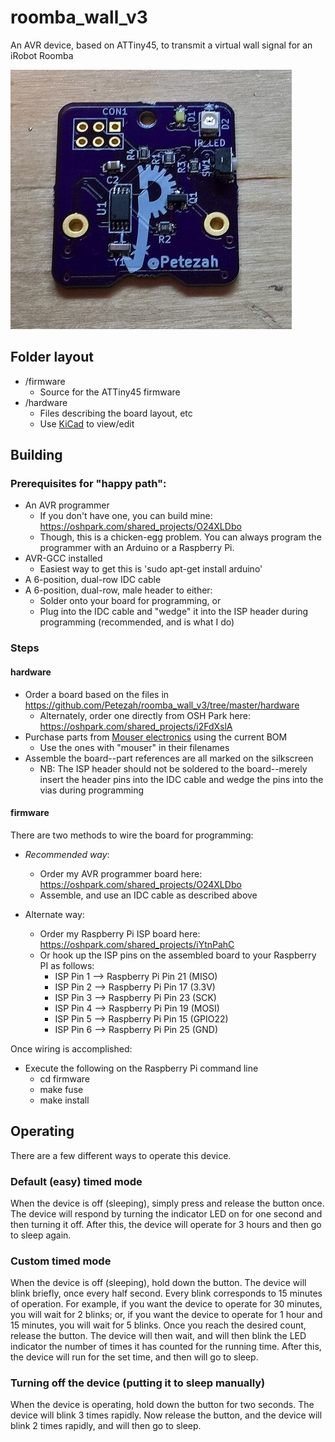 # roomba_wall_v3

An AVR device, based on ATTiny45, to transmit a virtual wall signal for an iRobot Roomba

<img src="roomba_wall_v3.jpg"/>

## Folder layout

* /firmware
  * Source for the ATTiny45 firmware
* /hardware
  * Files describing the board layout, etc
  * Use [KiCad](https://www.kicad.org/) to view/edit

## Building

### Prerequisites for "happy path":

* An AVR programmer
  * If you don't have one, you can build mine: https://oshpark.com/shared_projects/O24XLDbo
  * Though, this is a chicken-egg problem.  You can always program the programmer with an Arduino or a Raspberry Pi.
* AVR-GCC installed
  *  Easiest way to get this is 'sudo apt-get install arduino'
* A 6-position, dual-row IDC cable
* A 6-position, dual-row, male header to either:
  * Solder onto your board for programming, or
  * Plug into the IDC cable and "wedge" it into the ISP header during programming (recommended, and is what I do)

### Steps

#### hardware

* Order a board based on the files in https://github.com/Petezah/roomba_wall_v3/tree/master/hardware
  * Alternately, order one directly from OSH Park here: https://oshpark.com/shared_projects/i2FdXslA
* Purchase parts from [Mouser electronics](http://mouser.com) using the current BOM
  * Use the ones with "mouser" in their filenames
* Assemble the board--part references are all marked on the silkscreen
  * NB: The ISP header should not be soldered to the board--merely insert the header pins into the IDC cable and wedge the pins into the vias during programming

#### firmware

There are two methods to wire the board for programming:

* *Recommended way*:
  *  Order my AVR programmer board here: https://oshpark.com/shared_projects/O24XLDbo
  *  Assemble, and use an IDC cable as described above

* Alternate way:
  *  Order my Raspberry Pi ISP board here: https://oshpark.com/shared_projects/iYtnPahC
  * Or hook up the ISP pins on the assembled board to your Raspberry PI as follows:
    * ISP Pin 1 --> Raspberry Pi Pin 21 (MISO)
    * ISP Pin 2 --> Raspberry Pi Pin 17 (3.3V)
    * ISP Pin 3 --> Raspberry Pi Pin 23 (SCK)
    * ISP Pin 4 --> Raspberry Pi Pin 19 (MOSI)
    * ISP Pin 5 --> Raspberry Pi Pin 15 (GPIO22)
    * ISP Pin 6 --> Raspberry Pi Pin 25 (GND)

Once wiring is accomplished:
* Execute the following on the Raspberry Pi command line
  * cd firmware
  * make fuse
  * make install

## Operating

There are a few different ways to operate this device.

### Default (easy) timed mode

When the device is off (sleeping), simply press and release the button once.  The device will respond by turning the indicator LED on for one second and then turning it off.  After this, the device will operate for 3 hours and then go to sleep again.

### Custom timed mode

When the device is off (sleeping), hold down the button.  The device will blink briefly, once every half second.  Every blink corresponds to 15 minutes of operation.  For example, if you want the device to operate for 30 minutes, you will wait for 2 blinks; or, if you want the device to operate for 1 hour and 15 minutes, you will wait for 5 blinks.  Once you reach the desired count, release the button.  The device will then wait, and will then blink the LED indicator the number of times it has counted for the running time.  After this, the device will run for the set time, and then will go to sleep.

### Turning off the device (putting it to sleep manually)

When the device is operating, hold down the button for two seconds.  The device will blink 3 times rapidly.  Now release the button, and the device will blink 2 times rapidly, and will then go to sleep.
